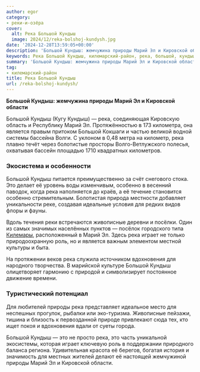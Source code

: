 ```yaml
---
author: egor
category:
- реки-и-озёра
cover:
  alt: Река Большой Кундыш
  image: 2024/12/reka-bolshoj-kundysh.jpg
date: '2024-12-28T13:59:05+00:00'
description: 'Большой Кундыш: жемчужина природы Марий Эл и Кировской области Большой Кундыш (Кугу Кундыш) — река, соединяющая Кировскую область и Республику Марий Эл....'
keywords: Река Большой Кундыш, килемарский-район, река, большой, кундыш, марий, природы, это, кировской, области, является, особенно, живописные, играет, роль, вдохновения, жемчужина
summary: 'Большой Кундыш: жемчужина природы Марий Эл и Кировской области Большой Кундыш (Кугу Кундыш) — река, соединяющая Кировскую область и Республику Марий Эл....'
tag:
- килемарский-район
title: Река Большой Кундыш
url: /reka-bolshoj-kundysh/
---
```


**Большой Кундыш: жемчужина природы Марий Эл и Кировской области**

Большой Кундыш (Кугу Кундыш) — река, соединяющая Кировскую область и Республику Марий Эл. Протяжённостью в 173 километра, она является правым притоком Большой Кокшаги и частью великой водной системы бассейна Волги. С уклоном в 0,48 метра на километр, река плавно течёт через болотистые просторы Волго-Ветлужского полесья, охватывая бассейн площадью 1710 квадратных километров.

### Экосистема и особенности

Большой Кундыш питается преимущественно за счёт снегового стока. Это делает её уровень воды изменчивым, особенно в весенний паводок, когда река наполняется до краёв, а её течение становится особенно стремительным. Болотистая природа местности добавляет уникальности реке, создавая идеальные условия для редких видов флоры и фауны.

Вдоль течения реки встречаются живописные деревни и посёлки. Один из самых значимых населённых пунктов — посёлок городского типа [Килемары](/kilemarskij-rajonnyj-kraevedcheskij-muzej/), расположенный в Марий Эл. Здесь река играет не только природоохранную роль, но и является важным элементом местной культуры и быта.

На протяжении веков река служила источником вдохновения для народного творчества. В марийской культуре Большой Кундыш олицетворяет гармонию с природой и символизирует постоянное движение времени.

### Туристический потенциал

Для любителей природы река представляет идеальное место для неспешных прогулок, рыбалки или эко-туризма. Живописные пейзажи, тишина и близость к первозданной природе привлекают сюда тех, кто ищет покоя и вдохновения вдали от суеты города.

Большой Кундыш — это не просто река, это часть уникальной экосистемы, которая играет ключевую роль в поддержании природного баланса региона. Удивительная красота её берегов, богатая история и значимость для местных жителей делают её настоящей жемчужиной природы Марий Эл и Кировской области.